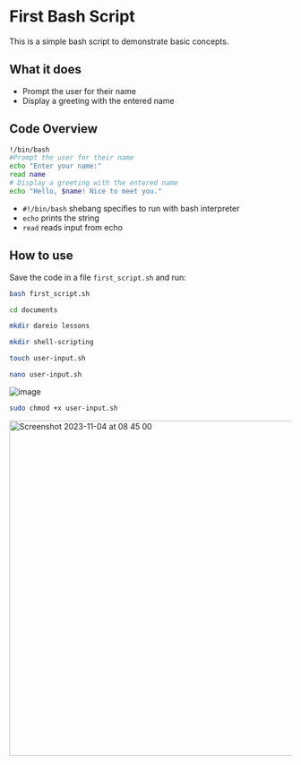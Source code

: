 # First Bash Script

This is a simple bash script to demonstrate basic concepts. 

## What it does

- Prompt the user for their name 
- Display a greeting with the entered name

## Code Overview

```bash
!/bin/bash
#Prompt the user for their name
echo "Enter your name:"
read name
# Display a greeting with the entered name
echo "Hello, $name! Nice to meet you."
```

- `#!/bin/bash` shebang specifies to run with bash interpreter
- `echo` prints the string
- `read` reads input from echo

## How to use

Save the code in a file `first_script.sh` and run:

```bash
bash first_script.sh
```

```bash
cd documents

mkdir dareio lessons

mkdir shell-scripting

touch user-input.sh

nano user-input.sh
```


![image](https://github.com/kennyanju/dareio-bash-scripting/assets/10983149/6a7670e1-10f2-4c9f-9730-49c7759af639)

```bash
sudo chmod +x user-input.sh
```

<img width="598" alt="Screenshot 2023-11-04 at 08 45 00" src="https://github.com/kennyanju/dareio-bash-scripting/assets/10983149/0b6ccbb9-6d58-4d9c-9bc6-1768bee8cc8a">

